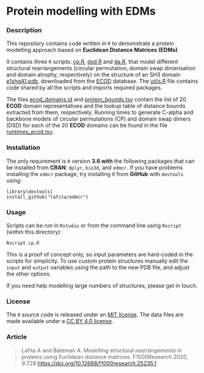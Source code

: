 # Protein modelling with EDMs

### Description
This repository contains code written in `R` to demonstrate a protein modelling approach based on **Euclidean Distance Matrices (EDMs)**.

It contains three `R` scripts: [cp.R](cp.R), [dsd.R](dsd.R) and [da.R](da.R), that model different structural rearrangements (circular permutation, domain swap dimerisation and domain atrophy, respectively) on the structure of an SH3 domain [e1shgA1.pdb](e1shgA1.pdb), downloaded from the [ECOD](http://prodata.swmed.edu/ecod) database.
The [utils.R](utils.R) file contains code shared by all the scripts and imports required packages.

The files [ecod_domains.id](ecod_domains.id) and [protein_bounds.tsv](protein_bounds.tsv) contain the list of 20 **ECOD** domain representatives and the lookup table of distance bounds extracted from them, respectively.
Running times to generate C-alpha and backbone models of circular permutations (CP) and domain swap dimers (DSD) for each of the 20 **ECOD** domains can be found in the file [runtimes_ecod.tsv](runtimes_ecod.tsv).

### Installation

The only requirement is `R` version **3.6 with** the following packages that can be installed from **CRAN**: `dplyr`, `bio3d`, and `edmcr`.
If you have problems installing the `edmcr` package, try installing it from **GitHub** with `devtools` using:
```
library(devtools)
install_github("lafita/edmcr")
```

### Usage

Scripts can be run in `Rstudio` or from the command line using `Rscript` (within this directory):
```
Rscript cp.R
```
This is a proof of concept only, so input parameters are hard-coded in the scripts for simplicity.
To use custom protein structures manually edit the `input` and `output` variables using the path to the new PDB file, and adjust the other options.

If you need help modelling large numbers of structures, please get in touch.

### License

The `R` source code is released under an [MIT license](LICENSE).
The data files are made available under a [CC BY 4.0 license](https://creativecommons.org/licenses/by/4.0).

### Article

>Lafita A and Bateman A. Modelling structural rearrangements in proteins using Euclidean distance matrices. F1000Research 2020, 9:728 https://doi.org/10.12688/f1000research.25235.1
